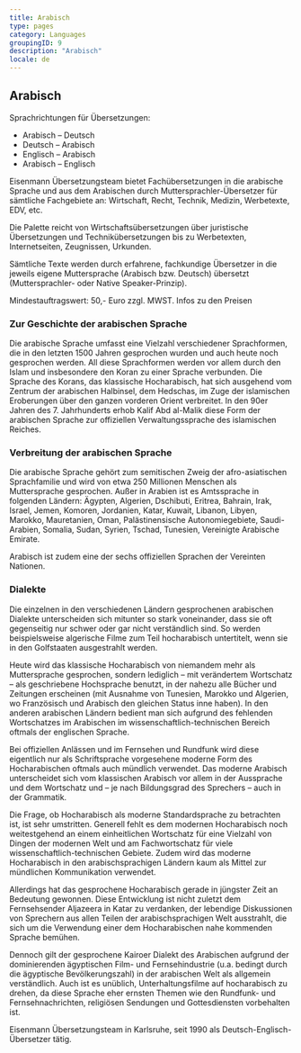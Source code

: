 ```yaml
---
title: Arabisch
type: pages
category: Languages
groupingID: 9
description: "Arabisch"
locale: de
---
```


## Arabisch

Sprachrichtungen für Übersetzungen:
- Arabisch – Deutsch
- Deutsch – Arabisch
- Englisch – Arabisch
- Arabisch – Englisch

Eisenmann Übersetzungsteam bietet Fachübersetzungen in die arabische Sprache und aus dem Arabischen durch Muttersprachler-Übersetzer für sämtliche Fachgebiete an: Wirtschaft, Recht, Technik, Medizin, Werbetexte, EDV, etc.

Die Palette reicht von Wirtschaftsübersetzungen über juristische Übersetzungen und Technikübersetzungen bis zu Werbetexten, Internetseiten, Zeugnissen, Urkunden.

Sämtliche Texte werden durch erfahrene, fachkundige Übersetzer in die jeweils eigene Muttersprache (Arabisch bzw. Deutsch) übersetzt (Muttersprachler- oder Native Speaker-Prinzip).

Mindestauftragswert: 50,- Euro zzgl. MWST. Infos zu den Preisen

### Zur Geschichte der arabischen Sprache
Die arabische Sprache umfasst eine Vielzahl verschiedener Sprachformen, die in den letzten 1500 Jahren gesprochen wurden und auch heute noch gesprochen werden. All diese Sprachformen werden vor allem durch den Islam und insbesondere den Koran zu einer Sprache verbunden. Die Sprache des Korans, das klassische Hocharabisch, hat sich ausgehend vom Zentrum der arabischen Halbinsel, dem Hedschas, im Zuge der islamischen Eroberungen über den ganzen vorderen Orient verbreitet. In den 90er Jahren des 7. Jahrhunderts erhob Kalif Abd al-Malik diese Form der arabischen Sprache zur offiziellen Verwaltungssprache des islamischen Reiches.

### Verbreitung der arabischen Sprache
Die arabische Sprache gehört zum semitischen Zweig der afro-asiatischen Sprachfamilie und wird von etwa 250 Millionen Menschen als Muttersprache gesprochen. Außer in Arabien ist es Amtssprache in folgenden Ländern: Ägypten, Algerien, Dschibuti, Eritrea, Bahrain, Irak, Israel, Jemen, Komoren, Jordanien, Katar, Kuwait, Libanon, Libyen, Marokko, Mauretanien, Oman, Palästinensische Autonomiegebiete, Saudi-Arabien, Somalia, Sudan, Syrien, Tschad, Tunesien, Vereinigte Arabische Emirate.

Arabisch ist zudem eine der sechs offiziellen Sprachen der Vereinten Nationen.

### Dialekte
Die einzelnen in den verschiedenen Ländern gesprochenen arabischen Dialekte unterscheiden sich mitunter so stark voneinander, dass sie oft gegenseitig nur schwer oder gar nicht verständlich sind. So werden beispielsweise algerische Filme zum Teil hocharabisch untertitelt, wenn sie in den Golfstaaten ausgestrahlt werden.

Heute wird das klassische Hocharabisch von niemandem mehr als Muttersprache gesprochen, sondern lediglich – mit verändertem Wortschatz – als geschriebene Hochsprache benutzt, in der nahezu alle Bücher und Zeitungen erscheinen (mit Ausnahme von Tunesien, Marokko und Algerien, wo Französisch und Arabisch den gleichen Status inne haben). In den anderen arabischen Ländern bedient man sich aufgrund des fehlenden Wortschatzes im Arabischen im wissenschaftlich-technischen Bereich oftmals der englischen Sprache.

Bei offiziellen Anlässen und im Fernsehen und Rundfunk wird diese eigentlich nur als Schriftsprache vorgesehene moderne Form des Hocharabischen oftmals auch mündlich verwendet. Das moderne Arabisch unterscheidet sich vom klassischen Arabisch vor allem in der Aussprache und dem Wortschatz und – je nach Bildungsgrad des Sprechers – auch in der Grammatik.

Die Frage, ob Hocharabisch als moderne Standardsprache zu betrachten ist, ist sehr umstritten. Generell fehlt es dem modernen Hocharabisch noch weitestgehend an einem einheitlichen Wortschatz für eine Vielzahl von Dingen der modernen Welt und am Fachwortschatz für viele wissenschaftlich-technischen Gebiete. Zudem wird das moderne Hocharabisch in den arabischsprachigen Ländern kaum als Mittel zur mündlichen Kommunikation verwendet.

Allerdings hat das gesprochene Hocharabisch gerade in jüngster Zeit an Bedeutung gewonnen. Diese Entwicklung ist nicht zuletzt dem Fernsehsender Aljazeera in Katar zu verdanken, der lebendige Diskussionen von Sprechern aus allen Teilen der arabischsprachigen Welt ausstrahlt, die sich um die Verwendung einer dem Hocharabischen nahe kommenden Sprache bemühen.

Dennoch gilt der gesprochene Kairoer Dialekt des Arabischen aufgrund der dominierenden ägyptischen Film- und Fernsehindustrie (u.a. bedingt durch die ägyptische Bevölkerungszahl) in der arabischen Welt als allgemein verständlich. Auch ist es unüblich, Unterhaltungsfilme auf hocharabisch zu drehen, da diese Sprache eher ernsten Themen wie den Rundfunk- und Fernsehnachrichten, religiösen Sendungen und Gottesdiensten vorbehalten ist.

Eisenmann Übersetzungsteam in Karlsruhe, seit 1990 als Deutsch-Englisch-Übersetzer tätig.